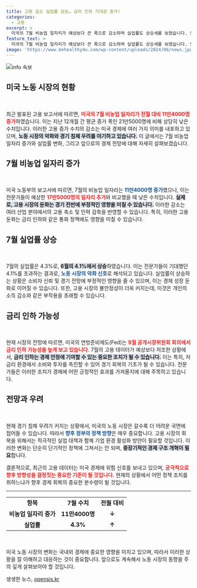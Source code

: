 ```yaml
---
title: 고용 감소 실업률 상승… 금리 인하 기대감 증가!
categories:
  - 고용
excerpt: >
  미국의 7월 비농업 일자리가 예상보다 큰 폭으로 감소하며 실업률도 상승세를 보였습니다. 노동 시장 악화와 경기 침체 우려가 커지면서 연준의 금리 인하 가능성이 높아지고 있습니다. 클릭하지 않으면 놓칠 소식!
feature_text: >
  미국의 7월 비농업 일자리가 예상보다 큰 폭으로 감소하며 실업률도 상승세를 보였습니다. 노동 시장 악화와 경기 침체 우려가 커지면서 연준의 금리 인하 가능성이 높아지고 있습니다. 클릭하지 않으면 놓칠 소식!
image: 'https://www.behealthy4u.com/wp-content/uploads/2024/06/news.jpg'
---
```


<p><img src="https://www.behealthy4u.com/wp-content/uploads/2024/06/news.jpg" alt="info 속보" /></p>

<h2 data-ke-size="size26">미국 노동 시장의 현황</h2>

<p data-ke-size="size16">&nbsp;</p>

<p>최근 발표된 고용 보고서에 따르면, <b><span style="color: #ee2323;">미국의 7월 비농업 일자리가 전월 대비 11만4000명 증가</span></b>하였습니다. 이는 지난 12개월 간 평균 증가 폭인 21만5000명에 비해 상당히 낮은 수치입니다. 이러한 고용 증가 수치의 감소는 미국 경제에 여러 가지 의미를 내포하고 있으며, <b><span style="background-color: #21538527;">노동 시장의 악화와 경기 침체 우려를 야기하고 있습니다.</span></b> 이 글에서는 7월 비농업 일자리 증가와 실업률 변화, 그리고 앞으로의 경제 전망에 대해 자세히 살펴보겠습니다.</p>

<h2 data-ke-size="size26">7월 비농업 일자리 증가</h2>

<p data-ke-size="size16">&nbsp;</p>

<p>미국 노동부의 보고서에 따르면, 7월의 비농업 일자리는 <b><span style="color: #1a5490;">11만4000명 증가</span></b>했으나, 이는 전문가들이 예상한 <b><span style="color: #ee2323;">17만5000명의 일자리 추가</span></b>와 비교했을 때 낮은 수치입니다. <b><span style="background-color: #21538527;">실제로, 고용 시장의 둔화는 경기 전반에 부정적인 영향을 미칠 수 있습니다.</span></b> 이러한 감소는 여러 산업 분야에서의 고용 축소 및 인력 감축을 반영할 수 있습니다. 특히, 이러한 고용 둔화는 금리 인하와 같은 통화 정책에도 영향을 미칠 수 있습니다.</p>

<h2 data-ke-size="size26">7월 실업률 상승</h2>

<p data-ke-size="size16">&nbsp;</p>

<p>7월의 실업률은 4.3%로, <b><span style="background-color: #21538527;">6월의 4.1%에서 상승</span></b>하였습니다. 이는 전문가들이 기대했던 4.1%를 초과하는 결과로, <b><span style="color: #1a5490;">노동 시장의 악화 신호</span></b>로 해석되고 있습니다. 실업률이 상승하는 상황은 소비자 신뢰 및 경기 전망에 부정적인 영향을 줄 수 있으며, 이는 경제 성장 둔화로 이어질 수 있습니다. 또한, 고용 시장의 불안정성이 더욱 커지는데, 이것은 개인의 소득 감소와 같은 부작용을 초래할 수 있습니다.</p>

<h2 data-ke-size="size26">금리 인하 가능성</h2>

<p data-ke-size="size16">&nbsp;</p>

<p>현재 시장의 전망에 따르면, 미국의 연방준비제도(Fed)는 <b><span style="color: #ee2323;">9월 공개시장위원회 회의에서 금리 인하 가능성을 높게 보고 있습니다.</span></b> 7월의 고용 데이터가 예상보다 저조한 상황에서, <b><span style="background-color: #21538527;">금리 인하는 경제 안정에 기여할 수 있는 중요한 조치가 될 수 있습니다.</span></b> 이는 특히, 저금리 환경에서 소비와 투자를 촉진할 수 있어 경기 회복의 기초가 될 수 있습니다. 전문가들은 이러한 조치가 경제에 어떤 긍정적인 효과를 가져올지에 대해 주목하고 있습니다.</p>

<h2 data-ke-size="size26">전망과 우려</h2>

<p data-ke-size="size16">&nbsp;</p>

<p>현재 경기 침체 우려가 커지는 상황에서, 미국의 노동 시장은 갈수록 더 어려운 국면에 접어들 수 있습니다. 따라서 <b><span style="color: #1a5490;">향후 정부의 정책 방향</span></b>은 매우 중요합니다. 고용 시장의 회복을 위해서는 적극적인 실업 대책과 함께 기업 환경 활성화 방안이 필요할 것입니다. 이러한 변화는 단순히 단기적인 정책에 그쳐서는 안 되며, <b><span style="background-color: #21538527;">중장기적인 경제 구조 개혁이 필요</span></b>합니다. </p>

<p>결론적으로, 최근의 고용 데이터는 미국 경제에 위험 신호를 보내고 있으며, <b><span style="color: #ee2323;">궁극적으로 향후 방향성을 결정짓는 중요한 기준이 될 것입니다.</span></b> 현재의 상황에서 어떤 정책 조치를 취하느냐가 향후 경제 회복의 중요한 분수령이 될 것입니다. </p>

<hr>

<table style="width: 100%; border-collapse: collapse;">
<tr>
<td style="text-align: center; height: 17px;"><b>항목</b></td>
<td style="text-align: center; height: 17px;"><b>7월 수치</b></td>
<td style="text-align: center; height: 17px;"><b>전월 대비</b></td>
</tr>
<tr>
<td style="text-align: center; height: 17px;"><b>비농업 일자리 증가</b></td>
<td style="text-align: center; height: 17px;"><b>11만4000명</b></td>
<td style="text-align: center; height: 17px;"><b>↓</b></td>
</tr>
<tr>
<td style="text-align: center; height: 17px;"><b>실업률</b></td>
<td style="text-align: center; height: 17px;"><b>4.3%</b></td>
<td style="text-align: center; height: 17px;"><b>↑</b></td>
</tr>
</table>

<p data-ke-size="size16">&nbsp;</p>

<p>미국 노동 시장의 변화는 국내외 경제에 중요한 영향을 미치고 있으며, 따라서 이러한 상황을 잘 이해하고 대응하는 것이 중요합니다. 앞으로도 계속해서 노동 시장의 동향을 주의 깊게 살펴보아야 할 것입니다.</p>
생생한 뉴스, <a href="https://opensis.kr" rel="dofollow">opensis.kr</a>


